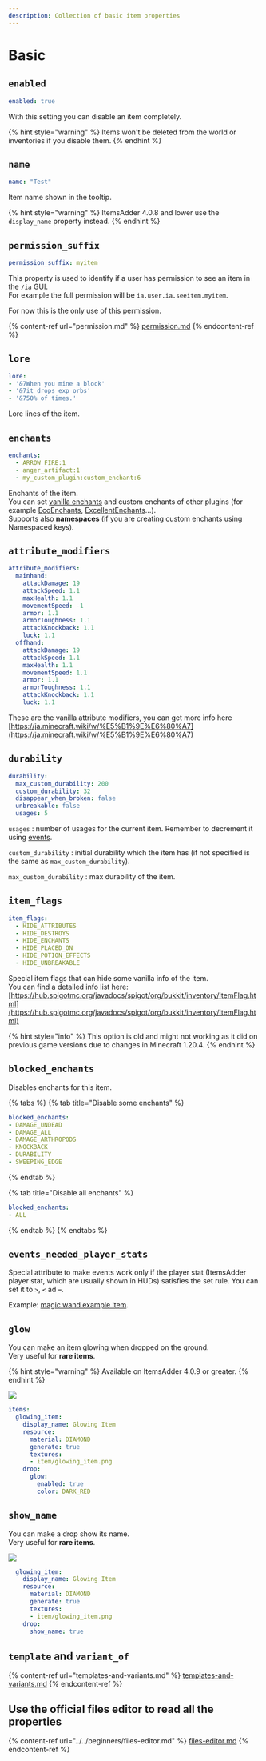 ```yaml
---
description: Collection of basic item properties
---
```


# Basic

## `enabled`

```yaml
enabled: true
```

With this setting you can disable an item completely.

{% hint style="warning" %}
Items won't be deleted from the world or inventories if you disable them.
{% endhint %}

## `name`

```yaml
name: "Test"
```

Item name shown in the tooltip.

{% hint style="warning" %}
ItemsAdder 4.0.8 and lower use the `display_name` property instead.
{% endhint %}

## `permission_suffix`

```yaml
permission_suffix: myitem
```

This property is used to identify if a user has permission to see an item in the `/ia` GUI.\
For example the full permission will be `ia.user.ia.seeitem.myitem`.

For now this is the only use of this permission.

{% content-ref url="permission.md" %}
[permission.md](permission.md)
{% endcontent-ref %}

## `lore`

```yaml
lore:
- '&7When you mine a block'
- '&7it drops exp orbs'
- '&750% of times.'
```

Lore lines of the item.

## `enchants`

```yaml
enchants:
  - ARROW_FIRE:1
  - anger_artifact:1
  - my_custom_plugin:custom_enchant:6
```

Enchants of the item.\
You can set [vanilla enchants](https://hub.spigotmc.org/javadocs/bukkit/org/bukkit/enchantments/Enchantment.html) and custom enchants of other plugins (for example [EcoEnchants](../../../compatibility-with-other-plugins/compatible/ecoenchants.md), [ExcellentEnchants](https://www.spigotmc.org/resources/goldenenchants-%E2%80%A2-more-vanilla-like-enchantments-1-14-1-16.61693/)...).\
Supports also **namespaces** (if you are creating custom enchants using Namespaced keys).

## `attribute_modifiers`

```yaml
attribute_modifiers:
  mainhand:
    attackDamage: 19
    attackSpeed: 1.1
    maxHealth: 1.1
    movementSpeed: -1
    armor: 1.1
    armorToughness: 1.1
    attackKnockback: 1.1
    luck: 1.1
  offhand:
    attackDamage: 19
    attackSpeed: 1.1
    maxHealth: 1.1
    movementSpeed: 1.1
    armor: 1.1
    armorToughness: 1.1
    attackKnockback: 1.1
    luck: 1.1
```

These are the vanilla attribute modifiers, you can get more info here [https://ja.minecraft.wiki/w/%E5%B1%9E%E6%80%A7](https://ja.minecraft.wiki/w/%E5%B1%9E%E6%80%A7)

## `durability`

```yaml
durability:
  max_custom_durability: 200
  custom_durability: 32
  disappear_when_broken: false
  unbreakable: false
  usages: 5
```

`usages` : number of usages for the current item. Remember to decrement it using [events](events/).

`custom_durability` : initial durability which the item has (if not specified is the same as `max_custom_durability`).

`max_custom_durability` : max durability of the item.

## `item_flags`

```yaml
item_flags:
  - HIDE_ATTRIBUTES
  - HIDE_DESTROYS
  - HIDE_ENCHANTS
  - HIDE_PLACED_ON
  - HIDE_POTION_EFFECTS
  - HIDE_UNBREAKABLE
```

Special item flags that can hide some vanilla info of the item.\
You can find a detailed info list here: [https://hub.spigotmc.org/javadocs/spigot/org/bukkit/inventory/ItemFlag.html](https://hub.spigotmc.org/javadocs/spigot/org/bukkit/inventory/ItemFlag.html)

{% hint style="info" %}
This option is old and might not working as it did on previous game versions due to changes in Minecraft 1.20.4.
{% endhint %}

## `blocked_enchants`

Disables enchants for this item.

{% tabs %}
{% tab title="Disable some enchants" %}
```yaml
blocked_enchants:
- DAMAGE_UNDEAD
- DAMAGE_ALL
- DAMAGE_ARTHROPODS
- KNOCKBACK
- DURABILITY
- SWEEPING_EDGE
```
{% endtab %}

{% tab title="Disable all enchants" %}
```yaml
blocked_enchants:
- ALL
```
{% endtab %}
{% endtabs %}

## `events_needed_player_stats`

Special attribute to make events work only if the player stat (ItemsAdder player stat, which are usually shown in HUDs) satisfies the set rule. You can set it to `>`, `<` ad `=`.

Example: [magic wand example item](../other-items-examples/magic-wand.md).

## `glow`

You can make an item glowing when dropped on the ground.\
Very useful for **rare items**.

{% hint style="warning" %}
Available on ItemsAdder 4.0.9 or greater.
{% endhint %}

![](../../../.gitbook/assets/image_\(114\).png)

```yaml
items:
  glowing_item:
    display_name: Glowing Item
    resource:
      material: DIAMOND
      generate: true
      textures:
      - item/glowing_item.png
    drop:
      glow:
        enabled: true
        color: DARK_RED
```

## `show_name`

You can make a drop show its name.\
Very useful for **rare items**.

![](<../../../.gitbook/assets/image_(118) (1) (1) (1) (1) (1) (1) (1) (1) (1) (1) (1) (1) (1) (4) (1) (1) (1) (1).png>)

```yaml
  glowing_item:
    display_name: Glowing Item
    resource:
      material: DIAMOND
      generate: true
      textures:
      - item/glowing_item.png
    drop:
      show_name: true
```

## `template` and `variant_of`

{% content-ref url="templates-and-variants.md" %}
[templates-and-variants.md](templates-and-variants.md)
{% endcontent-ref %}

## Use the official files editor to read all the properties

{% content-ref url="../../beginners/files-editor.md" %}
[files-editor.md](../../beginners/files-editor.md)
{% endcontent-ref %}
